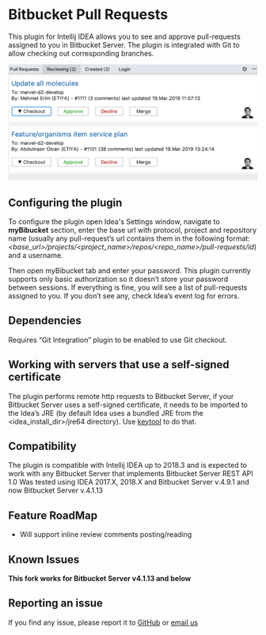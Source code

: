 # Bitbucket Pull Requests

This plugin for Intellij IDEA allows you to see and approve pull-requests assigned to you in Bitbucket Server. 
The plugin is integrated with Git to allow checking out corresponding branches.

![plugin example image](https://github.com/Semyonic/BitbucketHelper4Idea/raw/master/src/main/resources/improvement.png)

## Configuring the plugin
To configure the plugin open Idea's Settings window, navigate to **myBibucket** section, enter the base url with 
protocol, project and repository name (usually any pull-request’s url contains them in the following 
format: _<base_url>/projects/<project_name>/repos/<repo_name>/pull-requests/id_) and a username.

Then open myBibucket tab and enter your password. This plugin currently supports only basic authorization so it doesn’t 
store your password between sessions. If everything is fine, you will see a list of pull-requests assigned to you. 
If you don’t see any, check Idea’s event log for errors.

## Dependencies
Requires “Git Integration” plugin to be enabled to use Git checkout.

## Working with servers that use a self-signed certificate
The plugin performs remote http requests to Bitbucket Server, if your Bitbucket Server uses a self-signed certificate, 
it needs to be imported to the Idea’s JRE (by default Idea uses a bundled JRE from 
the <idea_install_dir>/jre64 directory). 
Use [keytool](https://docs.oracle.com/javase/tutorial/security/toolfilex/rstep1.html) to do that. 

## Compatibility
The plugin is compatible with Intellij IDEA up to 2018.3 and is expected to work with any Bitbucket Server that implements 
Bitbucket Server REST API 1.0
Was tested using IDEA 2017.X, 2018.X and Bitbucket Server v.4.9.1 and now Bitbucket Server v.4.1.13 

## Feature RoadMap
- Will support inline review comments posting/reading

## Known Issues
**This fork works for Bitbucket Server v4.1.13 and below**

## Reporting an issue
If you find any issue, please report it to [GitHub](https://github.com/BigBurritoInc/BitbucketHelper4Idea/issues) or 
[email us](mailto:bitbucket.plugin@gmail.com)
